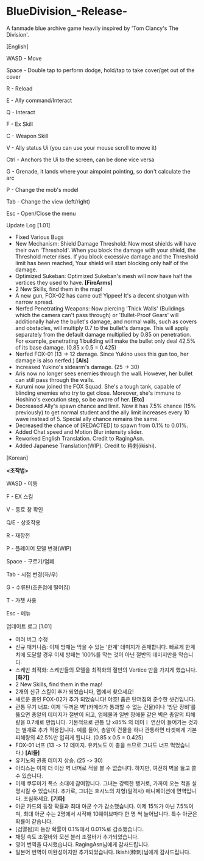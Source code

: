# BlueDivision_-Release-
A fanmade blue archive game heavily inspired by 'Tom Clancy's The Division'.






[English]

**<Keybinds>**

WASD - Move

Space - Double tap to perform dodge, hold/tap to take cover/get out of the cover

R - Reload

E - Ally command/Interact

Q - Interact

F - Ex Skill

C - Weapon Skill

V - Ally status Ui (you can use your mouse scroll to move it)

Ctrl - Anchors the Ui to the screen, can be done vice versa

G - Grenade, it lands where your aimpoint pointing, so don't calculate the arc

P - Change the mob's model

Tab - Change the view (left/right)

Esc - Open/Close the menu

Update Log [1.01]

- Fixed Various Bugs
- New Mechanism: Shield Damage Threshold: Now most shields will have their own 'Threshold'. When you block the damage with your shield, the Threshold meter rises. If you block excessive damage and the Threshold limit has been reached, Your shield will start blocking only half of the damage.
- Optimized Sukeban: Optimized Sukeban's mesh will now have half the vertices they used to have.
**[FireArms]**
- 2 New Skills, find them in the map!
- A new gun, FOX-02 has came out! Yippee! It's a decent shotgun with narrow spread.
- Nerfed Penetrating Weapons: Now piercing 'Thick Walls' (Buildings which the camera can't pass through) or 'Bullet-Proof Gears' will additionally halve the bullet's damage, and normal walls, such as covers and obstacles, will multiply 0.7 to the bullet's damage. This will apply separately from the default damage multiplied by 0.85 on penetration. For example, penetrating 1 building will make the bullet only deal 42.5% of its base damage. (0.85 x 0.5 = 0.425)
- Nerfed FOX-01 (13 -> 12 damage. Since Yukino uses this gun too, her damage is also nerfed.)
**[AIs]**
- Increased Yukino's sidearm's damage. (25 -> 30)
- Aris now no longer sees enemies through the wall. However, her bullet can still pass through the walls.
- Kurumi now joined the FOX Squad. She's a tough tank, capable of blinding enemies who try to get close. Moreover, she's immune to Hoshino's execution step, so be aware of her.
**[Etc]**
- Decreased Ally's spawn chance and limit. Now it has 7.5% chance (15% previously) to get normal student and the ally limit increases every 10 wave instead of 5. Special ally chance remains the same.
- Decreased the chance of [REDACTED] to spawn from 0.1% to 0.01%.
- Added Chat speed and Motion Blur intensity slider.
- Reworked English Translation. Credit to RagingAsn.
- Added Japanese Translation(WIP). Credit to 粋刺(ikishi).


[Korean]

**<조작법>**

WASD - 이동

F - EX 스킬

V - 동료 창 확인

Q/E - 상호작용

R - 재장전

P - 플레이어 모델 변경(WIP)

Space - 구르기/엄폐

Tab - 시점 변경(좌/우)

G - 수류탄(조준점에 떨어짐)

T - 가젯 사용

Esc - 메뉴

업데이트 로그 [1.01]

- 여러 버그 수정
- 신규 매커니즘: 이제 방패는 막을 수 있는 '한계' 데미지가 존재합니다. 빠르게 한계치에 도달할 경우 이제 방패는 100%를 막는 것이 아닌 절반의 데미지만을 막습니다.
- 스케반 최적화: 스케반들의 모델을 최적화의 절반의 Vertice 만을 가지게 했습니다.
**[화기]**
- 2 New Skills, find them in the map!
- 2개의 신규 스킬이 추가 되었습니다, 맵에서 찾으세요!
- 새로운 총인 FOX-02가 추가 되었습니다! 야호! 좁은 탄퍼짐의 준수한 샷건입니다.
- 관통 무기 너프: 이제 '두꺼운 벽'(카메라가 통과할 수 없는 건물)이나 '방탄 장비'를 뚫으면 총알의 데미지가 절반이 되고, 엄페물과 일반 장애물 같은 벽은 총알의 피해량을 0.7배로 만듭니다. 기본적으로 관통 당 x85% 의 데미ㅣ 연산이 들어가는 것과는 별개로 추가 적용됩니다. 예를 들어, 총알이 건물을 하나 관통하면 타겟에게 기본 피해량의 42.5%만 입히게 됩니다. (0.85 x 0.5 = 0.425)
- FOX-01 너프 (13 -> 12 데미지. 유키노도 이 총을 쓰므로 그녀도 너프 먹었습니다.)
**[AI들]**
- 유키노의 권총 데미지 상승. (25 -> 30)
- 아리스는 이제 더 이상 벽 너머로 적을 볼 수 없습니다. 하지만, 여전히 벽을 뚫고 쏠 수 있습니다.
- 이제 쿠루미가 폭스 소대에 참여합니다. 그녀는 강력한 탱커로, 가까이 오는 적을 실명시킬 수 있습니다. 추가로, 그녀는 호시노의 처형(일격사) 애니메이션에 면역입니다. 조심하세요.
**[기타]**
- 아군 카드의 등장 확률과 최대 아군 수가 감소했습니다. 이제 15%가 아닌 7.5%이며, 최대 아군 수는 2명에서 시작해 10웨이브마다 한 명 씩 늘어납니다. 특수 아군은 확률이 같습니다.
- [검열됨]의 등장 확률이 0.1%에서 0.01%로 감소했습니다.
- 채팅 속도 조절바와 모션 블러 조절바가 추가되었습니다.
- 영어 번역을 다시했습니다. RagingAsn님에게 감사드립니다.
- 일본어 번역이 미완성이지만 추가되었습니다. Ikishi(粋刺)님에게 감사드립니다.
